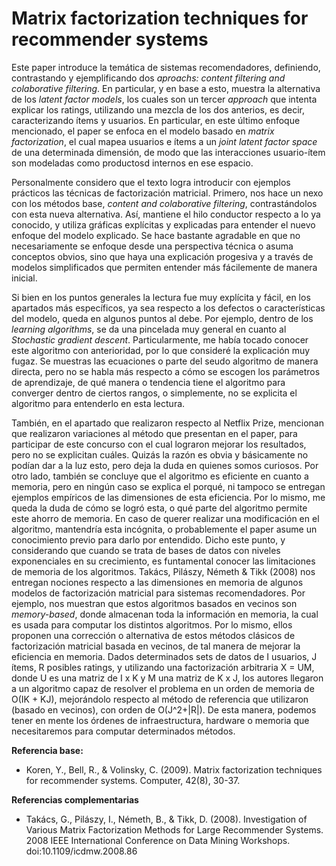  # Matrix factorization techniques for recommender systems

Este paper introduce la temática de sistemas recomendadores, definiendo, contrastando y ejemplificando dos *aproachs: content filtering and colaborative filtering*. En particular, y en base a esto, muestra la alternativa de los *latent factor models*, los cuales son un tercer *approach* que intenta explicar los ratings, utilizando una mezcla de los dos anterios, es decir, caracterizando ítems y usuarios.
En particular, en este último enfoque mencionado, el paper se enfoca en el modelo basado en *matrix factorization*, el cual mapea usuarios e ítems a un *joint latent factor space* de una determinada dimensión, de modo que las interacciones usuario-ítem son modeladas como productosd internos en ese espacio.

Personalmente considero que el texto logra introducir con ejemplos prácticos las técnicas de factorización matricial. Primero, nos hace un nexo con los métodos base, *content and colaborative filtering*, contrastándolos con esta nueva alternativa. Así, mantiene el hilo conductor respecto a lo ya conocido, y utiliza gráficas explícitas y explicadas para entender el nuevo enfoque del modelo explicado. Se hace bastante agradable en que no necesariamente se enfoque desde una perspectiva técnica o asuma conceptos obvios, sino que haya una explicación progesiva y a través de modelos simplificados que permiten entender más fácilemente de manera inicial.

Si bien en los puntos generales la lectura fue muy explícita y fácil, en los apartados más específicos, ya sea respecto a los defectos o características del modelo, queda en algunos puntos al debe. Por ejemplo, dentro de los *learning algorithms*, se da una pincelada muy general en cuanto al *Stochastic gradient descent*. Particularmente, me había tocado conocer este algoritmo con anterioridad, por lo que consideré la explicación muy fugaz. Se muestras las ecuaciones o parte del seudo algoritmo de manera directa, pero no se habla más respecto a cómo se escogen los parámetros de aprendizaje, de qué manera o tendencia tiene el algoritmo para converger dentro de ciertos rangos, o simplemente, no se explicita el algoritmo para entenderlo en esta lectura. 


También, en el apartado que realizaron respecto al Netflix Prize, mencionan que realizaron variaciones al método que presentan en el paper, para participar de este concurso con el cual lograron mejorar los resultados, pero no se explicitan cuáles. Quizás la razón es obvia y básicamente no podían dar a la luz esto, pero deja la duda en quienes somos curiosos.
Por otro lado, también se concluye que el algoritmo es eficiente en cuanto a memoria, pero en ningún caso se explica el porqué, ni tampoco se entregan ejemplos empíricos de las dimensiones de esta eficiencia. Por lo mismo, me queda la duda de cómo se logró esta, o qué parte del algoritmo permite este ahorro de memoria. En caso de querer realizar una modificación en el algoritmo, mantendría esta incógnita, o probablemente el paper asume un conocimiento previo para darlo por entendido. Dicho este punto, y considerando que cuando se trata de bases de datos con niveles exponenciales en su crecimiento, es funtamental conocer las limitaciones de memoria de los algoritmos. Takács, Pilászy, Németh & Tikk (2008) nos entregan nociones respecto a las dimensiones en memoria de algunos modelos de factorización matricial para sistemas recomendadores. Por ejemplo, nos muestran que estos algoritmos basados en vecinos son *memory-based*, donde almacenan toda la información en memoria, la cual es usada para computar los distintos algoritmos. Por lo mismo, ellos proponen una corrección o alternativa de estos métodos clásicos de factorización matricial basada en vecinos, de tal manera de mejorar la eficiencia en memoria. Dados determinados sets de datos de I usuarios, J ítems, R posibles ratings, y utilizando una factorización arbitraria X = UM, donde U es una matriz de I x K y M una matriz de K x J, los autores llegaron a un algoritmo capaz de resolver el problema en un orden de memoria de O(IK + KJ), mejorándolo respecto al método de referencia que utilizaron (basado en vecinos), con orden de O(J^2+|R|). De esta manera, podemos tener en mente los órdenes de infraestructura, hardware o memoria que necesitaremos para computar determinados métodos.


**Referencia base:** 
- Koren, Y., Bell, R., & Volinsky, C. (2009). Matrix factorization techniques for recommender systems. Computer, 42(8), 30-37.

**Referencias complementarias**

- Takács, G., Pilászy, I., Németh, B., & Tikk, D. (2008). Investigation of Various Matrix Factorization Methods for Large Recommender Systems. 2008 IEEE International Conference on Data Mining Workshops. doi:10.1109/icdmw.2008.86 

